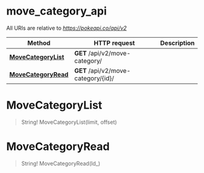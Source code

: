 # move_category_api

All URIs are relative to *https://pokeapi.co/api/v2*

Method | HTTP request | Description
------------- | ------------- | -------------
[**MoveCategoryList**](move_category_api.md#MoveCategoryList) | **GET** /api/v2/move-category/ | 
[**MoveCategoryRead**](move_category_api.md#MoveCategoryRead) | **GET** /api/v2/move-category/{id}/ | 


<a name="MoveCategoryList"></a>
# **MoveCategoryList**
> String! MoveCategoryList(limit, offset)


<a name="MoveCategoryRead"></a>
# **MoveCategoryRead**
> String! MoveCategoryRead(Id_)


